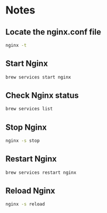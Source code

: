# Notes

## Locate the nginx.conf file

```bash
nginx -t
```

## Start Nginx

```bash
brew services start nginx
```

## Check Nginx status

```bash
brew services list
```

## Stop Nginx

```bash
nginx -s stop
```

## Restart Nginx

```bash
brew services restart nginx
```

## Reload Nginx

```bash
nginx -s reload
```